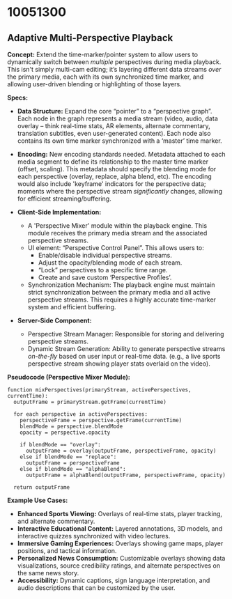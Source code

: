 # 10051300

## Adaptive Multi-Perspective Playback

**Concept:** Extend the time-marker/pointer system to allow users to dynamically switch between *multiple* perspectives during media playback. This isn't simply multi-cam editing; it’s layering different data streams *over* the primary media, each with its own synchronized time marker, and allowing user-driven blending or highlighting of those layers.

**Specs:**

*   **Data Structure:** Expand the core “pointer” to a “perspective graph”. Each node in the graph represents a media stream (video, audio, data overlay – think real-time stats, AR elements, alternate commentary, translation subtitles, even user-generated content). Each node also contains its own time marker synchronized with a ‘master’ time marker.

*   **Encoding:** New encoding standards needed.  Metadata attached to each media segment to define its relationship to the master time marker (offset, scaling). This metadata should specify the blending mode for each perspective (overlay, replace, alpha blend, etc).  The encoding would also include 'keyframe' indicators for the perspective data; moments where the perspective stream *significantly* changes, allowing for efficient streaming/buffering.

*   **Client-Side Implementation:**
    *   A 'Perspective Mixer' module within the playback engine.  This module receives the primary media stream and the associated perspective streams.
    *   UI element: “Perspective Control Panel”. This allows users to:
        *   Enable/disable individual perspective streams.
        *   Adjust the opacity/blending mode of each stream.
        *   “Lock” perspectives to a specific time range.
        *   Create and save custom ‘Perspective Profiles’.
    *   Synchronization Mechanism: The playback engine must maintain strict synchronization between the primary media and all active perspective streams.  This requires a highly accurate time-marker system and efficient buffering.

*   **Server-Side Component:**
    *   Perspective Stream Manager: Responsible for storing and delivering perspective streams.
    *   Dynamic Stream Generation:  Ability to generate perspective streams *on-the-fly* based on user input or real-time data. (e.g., a live sports perspective stream showing player stats overlaid on the video).

**Pseudocode (Perspective Mixer Module):**

```
function mixPerspectives(primaryStream, activePerspectives, currentTime):
  outputFrame = primaryStream.getFrame(currentTime)

  for each perspective in activePerspectives:
    perspectiveFrame = perspective.getFrame(currentTime)
    blendMode = perspective.blendMode
    opacity = perspective.opacity

    if blendMode == "overlay":
      outputFrame = overlay(outputFrame, perspectiveFrame, opacity)
    else if blendMode == "replace":
      outputFrame = perspectiveFrame
    else if blendMode == "alphaBlend":
      outputFrame = alphaBlend(outputFrame, perspectiveFrame, opacity)

  return outputFrame
```

**Example Use Cases:**

*   **Enhanced Sports Viewing:** Overlays of real-time stats, player tracking, and alternate commentary.
*   **Interactive Educational Content:**  Layered annotations, 3D models, and interactive quizzes synchronized with video lectures.
*   **Immersive Gaming Experiences:** Overlays showing game maps, player positions, and tactical information.
*   **Personalized News Consumption:** Customizable overlays showing data visualizations, source credibility ratings, and alternate perspectives on the same news story.
*   **Accessibility:** Dynamic captions, sign language interpretation, and audio descriptions that can be customized by the user.